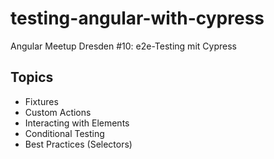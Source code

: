 # testing-angular-with-cypress

Angular Meetup Dresden #10: e2e-Testing mit Cypress

## Topics

* Fixtures
* Custom Actions
* Interacting with Elements
* Conditional Testing
* Best Practices (Selectors)
